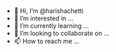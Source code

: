 - 👋 Hi, I’m @harishachetti
- 👀 I’m interested in ...
- 🌱 I’m currently learning ...
- 💞️ I’m looking to collaborate on ...
- 📫 How to reach me ...

<!---
harishachetti/harishachetti is a ✨ special ✨ repository because its `README.md` (this file) appears on your GitHub profile.
You can click the Preview link to take a look at your changes.
--->
